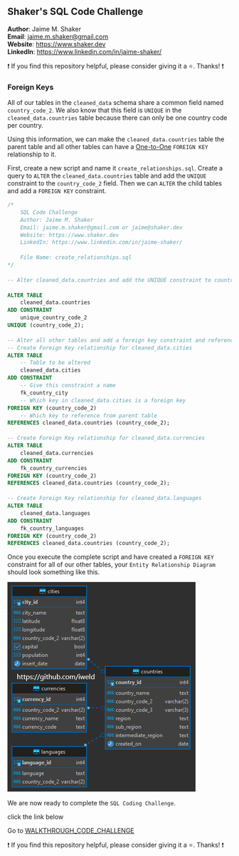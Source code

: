 ## Shaker's SQL Code Challenge

**Author**: Jaime M. Shaker <br />
**Email**: jaime.m.shaker@gmail.com <br />
**Website**: https://www.shaker.dev <br />
**LinkedIn**: https://www.linkedin.com/in/jaime-shaker/  <br />

:exclamation: If you find this repository helpful, please consider giving it a :star:. Thanks! :exclamation:

### Foreign Keys

All of our tables in the `cleaned_data` schema share a common field named `country_code_2`.  We also know that this field is `UNIQUE` in the `cleaned_data.countries` table because there can only be one country code per country.

Using this information, we can make the `cleaned_data.countries` table the parent table and all other tables can have a [One-to-One](https://fmhelp.filemaker.com/help/18/fmp/en/index.html#page/FMP_Help/one-to-one-relationships.html) `FOREIGN KEY` relationship to it.

First, create a new script and name it `create_relationships.sql`.  Create a query to `ALTER` the `cleaned_data.countries` table and add the `UNIQUE` constraint to the `country_code_2` field.  Then we can `ALTER` the child tables and add a `FOREIGN KEY` constraint.

```sql
/*
	SQL Code Challenge
	Author: Jaime M. Shaker
	Email: jaime.m.shaker@gmail.com or jaime@shaker.dev
	Website: https://www.shaker.dev
	LinkedIn: https://www.linkedin.com/in/jaime-shaker/
	
	File Name: create_relationships.sql
*/

-- Alter cleaned_data.countries and add the UNIQUE constraint to country_code_2

ALTER TABLE 
	cleaned_data.countries 
ADD CONSTRAINT 
	unique_country_code_2 
UNIQUE (country_code_2);

-- Alter all other tables and add a foreign key constraint and reference.
-- Create Foreign Key relationship for cleaned_data.cities
ALTER TABLE 
	-- Table to be altered
	cleaned_data.cities
ADD CONSTRAINT 
	-- Give this constraint a name
	fk_country_city 
	-- Which key in cleaned_data.cities is a foreign key
FOREIGN KEY (country_code_2)
	-- Which key to reference from parent table
REFERENCES cleaned_data.countries (country_code_2);

-- Create Foreign Key relationship for cleaned_data.currencies
ALTER TABLE
	cleaned_data.currencies
ADD CONSTRAINT 
	fk_country_currencies
FOREIGN KEY (country_code_2)
REFERENCES cleaned_data.countries (country_code_2);

-- Create Foreign Key relationship for cleaned_data.languages
ALTER TABLE 
	cleaned_data.languages
ADD CONSTRAINT 
	fk_country_languages 
FOREIGN KEY (country_code_2)
REFERENCES cleaned_data.countries (country_code_2);

```

Once you execute the complete script and have created a `FOREIGN KEY` constraint for all of our other tables, your `Entity Relationship Diagram` should look something like this.

![alt text](../images/ERD.PNG)

We are now ready to complete the `SQL Coding Challenge`.

click the link below

Go to [WALKTHROUGH_CODE_CHALLENGE](WALKTHROUGH_CODE_CHALLENGE.md)

:exclamation: If you find this repository helpful, please consider giving it a :star:. Thanks! :exclamation:



